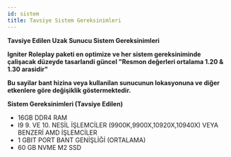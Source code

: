 ```yaml
---
id: sistem
title: Tavsiye Sistem Gereksinimleri
---
```


**Tavsiye Edilen Uzak Sunucu Sistem Gereksinimleri**

**Igniter Roleplay paketi en optimize ve her sistem gereksiniminde çalişacak düzeyde tasarlandi güncel "Resmon değerleri ortalama 1.20 & 1.30 arasidir"**

**Bu sayilar bant hizina veya kullanilan sunucunun lokasyonuna ve diğer etkenlere göre değişiklik göstermektedir.**

**Sistem Gereksinimleri (Tavsiye Edilen)**
- 16GB DDR4 RAM 
- I9 9. VE 10. NESİL İŞLEMCİLER (9900K,9900X,10920X,10940X) VEYA BENZERİ AMD İŞLEMCİLER
- 1 GBIT PORT BANT GENİŞLİĞİ (ORTALAMA)
- 60 GB NVME M2 SSD 
